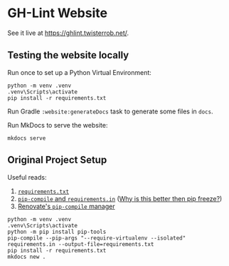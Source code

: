 # GH-Lint Website

See it live at https://ghlint.twisterrob.net/.

## Testing the website locally

Run once to set up a Python Virtual Environment:

```shell
python -m venv .venv
.venv\Scripts\activate
pip install -r requirements.txt
```

Run Gradle `:website:generateDocs` task to generate some files in `docs`.

Run MkDocs to serve the website:

```shell
mkdocs serve
```

## Original Project Setup

Useful reads:

1. [`requirements.txt`](https://www.freecodecamp.org/news/python-requirementstxt-explained/)
2. [`pip-compile` and `requirements.in`](https://pip-tools.readthedocs.io/en/latest/)
   ([Why is this better then pip freeze?](https://stackoverflow.com/a/66828887/253468))
3. [Renovate's `pip-compile` manager](https://docs.renovatebot.com/modules/manager/pip-compile/)

```shell
python -m venv .venv
.venv\Scripts\activate
python -m pip install pip-tools
pip-compile --pip-args "--require-virtualenv --isolated" requirements.in --output-file=requirements.txt
pip install -r requirements.txt
mkdocs new .
```
